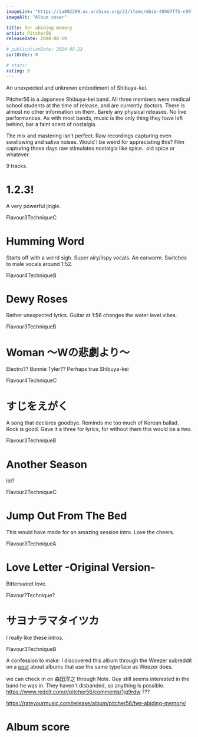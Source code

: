 ```yaml
---
imageLink: "https://ia802209.us.archive.org/22/items/mbid-49567ff5-c097-4809-a8e1-ba73a35f0d22/mbid-49567ff5-c097-4809-a8e1-ba73a35f0d22-31647281846_thumb250.jpg"
imageAlt: "Album cover"

title: her abiding memory
artist: Pitcher56
releaseDate: 2008-08-19

# publicationDate: 2024-05-23
sortOrder: 0

# stars:
rating: 0
---
```


An unexpected and unknown embodiment of Shibuya-kei.

Pitcher56 is a Japanese Shibuya-kei band. All three members were medical school students at the time of release, and are currently doctors. There is almost no other information on them. Barely any physical releases. No live performances. As with most bands, music is the only thing they have left behind, bar a faint scent of nostalgia.

The mix and mastering isn't perfect. Raw recordings capturing even swallowing and saliva noises. Would I be weird for appreciating this? Film capturing those days raw stimulates nostalgia like spice.. old spice or whatever.

9 tracks.

# 1.2.3!

A very powerful jingle.

<p class="point"><span class="point title">Flavour</span><span class="point number">3</span><span class="point title">Technique</span><span class="point number">C</span></p>

# Humming Word

Starts off with a weird sigh. Super airy/lispy vocals. An earworm. Switches to male vocals around 1:52.

<p class="point"><span class="point title">Flavour</span><span class="point number">4</span><span class="point title">Technique</span><span class="point number">B</span></p>

# Dewy Roses

Rather unexpected lyrics. Guitar at 1:56 changes the water level vibes.

<p class="point"><span class="point title">Flavour</span><span class="point number">3</span><span class="point title">Technique</span><span class="point number">B</span></p>

# Woman 〜Wの悲劇より〜

Electro?? Bonnie Tyler?? Perhaps true Shibuya-kei

<p class="point"><span class="point title">Flavour</span><span class="point number">4</span><span class="point title">Technique</span>C<span class="point number"></span></p>

# すじをえがく

A song that declares goodbye. Reminds me too much of Korean ballad. Rock is good. Gave it a three for lyrics, for without them this would be a two.

<p class="point"><span class="point title">Flavour</span><span class="point number">3</span><span class="point title">Technique</span>B<span class="point number"></span></p>

# Another Season

lol?

<p class="point"><span class="point title">Flavour</span><span class="point number">2</span><span class="point title">Technique</span>C<span class="point number"></span></p>

# Jump Out From The Bed

This would have made for an amazing session intro. Love the cheers.

<p class="point"><span class="point title">Flavour</span><span class="point number">3</span><span class="point title">Technique</span>A<span class="point number"></span></p>

# Love Letter -Original Version-

Bittersweet love.

<p class="point"><span class="point title">Flavour</span><span class="point number">?</span><span class="point title">Technique</span>?<span class="point number"></span></p>

# サヨナラマタイツカ

I really like these intros.

<p class="point"><span class="point title">Flavour</span><span class="point number">3</span><span class="point title">Technique</span>B<span class="point number"></span></p>

A confession to make: I discovered this album through the Weezer subreddit on a <a href="https://www.reddit.com/r/weezer/comments/1ao4a5f/" target="_blank" class="extlink">post</a> about albums that use the same typeface as Weezer does.

we can check in on 森田洋之 through Note. Guy still seems interested in the band he was in. They haven't disbanded, so anything is possible.
https://www.reddit.com/r/pitcher56/comments/1jg9rdw ???

https://rateyourmusic.com/release/album/pitcher56/her-abiding-memory/

# Album score

